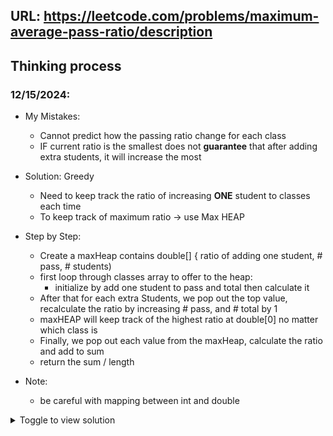 ## URL: https://leetcode.com/problems/maximum-average-pass-ratio/description


## Thinking process
### 12/15/2024:
- My Mistakes:
  - Cannot predict how the passing ratio change for each class
  - IF current ratio is the smallest does not **guarantee** that after adding extra students, it will increase the most


- Solution: Greedy
  - Need to keep track the ratio of increasing **ONE** student to classes each time
  - To keep track of maximum ratio -> use Max HEAP

- Step by Step:
  - Create a maxHeap contains double[] { ratio of adding one student, # pass, # students)
  - first loop through classes array to offer to the heap:
    - initialize by add one student to pass and total then calculate it
  - After that for each extra Students, we pop out the top value, recalculate the ratio by increasing # pass, and # total by 1
  - maxHEAP will keep track of the highest ratio at double[0] no matter which class is
  - Finally, we pop out each value from the maxHeap, calculate the ratio and add to sum
  - return the sum / length

- Note:
  - be careful with mapping between int and double

<details>

<summary>Toggle to view solution</summary>

```java
class Solution {
    public double maxAverageRatio(int[][] classes, int extraStudents) {
        PriorityQueue<double[]> pq = new PriorityQueue<>((a,b) -> Double.compare(b[0], a[0]));
        double sum = 0;
        //First initialize to calculate to ratio
        for(int[] tempClass : classes) {
            pq.offer(new double[]{helper(tempClass[0], tempClass[1]), tempClass[0], tempClass[1]});
        }
        //Recalculate ratio after adding extra students
        for(int i = 0; i < extraStudents; i++) {
            double[] temp = pq.poll();
            double pass = temp[1], total = temp[2];
            pq.offer(new double[]{helper(pass + 1, total + 1), pass + 1, total + 1});
        }

        //pop out to calculate the sum
        while(!pq.isEmpty()) {
            double[] temp = pq.poll();
            sum += (double)temp[1] / temp[2];
        }
        return sum / (classes.length);
    }


    private double helper(double pass, double total) {
        return ((double)(pass + 1)/(total+1)) - ((double)(pass/total));
    }
}

```

TC: O(NLogN + KLogN): First loop, N form helper, and logN from adding elements to heap
second loop: for each extra student (K), add to heap (logN) -> klogN

SC: O(N)



</details>